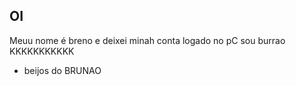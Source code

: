 ## OI
Meuu nome é breno e deixei minah conta logado no pC
sou burrao KKKKKKKKKKK
- beijos do BRUNAO
